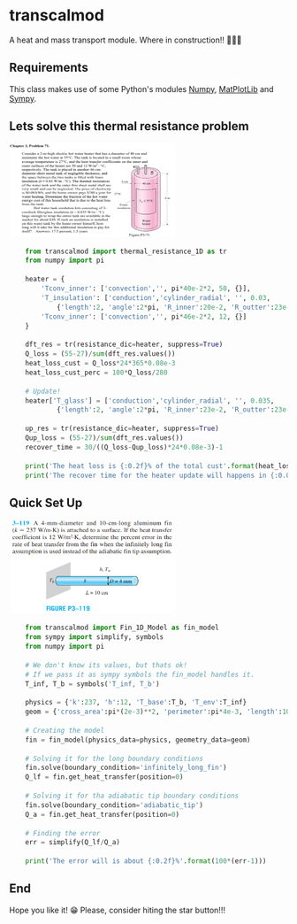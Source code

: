 # transcalmod
A heat and mass transport module. Where in construction!! 🚧👷🚧  

## Requirements
This class makes use of some Python's modules [Numpy](https://numpy.org/), [MatPlotLib](https://matplotlib.org/) and [Sympy](https://www.sympy.org).

## Lets solve this thermal resistance problem
<img src="./READMEimages/thermalres.PNG" width="300px" height="170px" />

```python
    from transcalmod import thermal_resistance_1D as tr 
    from numpy import pi 

    heater = {
        'Tconv_inner': ['convection','', pi*40e-2*2, 50, {}],
        'T_insulation': ['conduction','cylinder_radial', '', 0.03, 
            {'length':2, 'angle':2*pi, 'R_inner':20e-2, 'R_outter':23e-2}],
        'Tconv_inner': ['convection','', pi*46e-2*2, 12, {}]
    }

    dft_res = tr(resistance_dic=heater, suppress=True)
    Q_loss = (55-27)/sum(dft_res.values())
    heat_loss_cust = Q_loss*24*365*0.08e-3
    heat_loss_cust_perc = 100*Q_loss/280

    # Update!
    heater['T_glass'] = ['conduction','cylinder_radial', '', 0.035, 
            {'length':2, 'angle':2*pi, 'R_inner':23e-2, 'R_outter':23e-2+3e-2}]
        
    up_res = tr(resistance_dic=heater, suppress=True)
    Qup_loss = (55-27)/sum(dft_res.values())
    recover_time = 30/((Q_loss-Qup_loss)*24*0.08e-3)-1 

    print('The heat loss is {:0.2f}% of the total cust'.format(heat_loss_cust_perc))
    print('The recover time for the heater update will happens in {:0.0f} months'.format(recover_time))
```

## Quick Set Up
<img src="./READMEimages/fin.PNG" width="300px" height="170px" />

```python
    from transcalmod import Fin_1D_Model as fin_model
    from sympy import simplify, symbols
    from numpy import pi 

    # We don't know its values, but thats ok!
    # If we pass it as sympy symbols the fin_model handles it.
    T_inf, T_b = symbols('T_inf, T_b')

    physics = {'k':237, 'h':12, 'T_base':T_b, 'T_env':T_inf}
    geom = {'cross_area':pi*(2e-3)**2, 'perimeter':pi*4e-3, 'length':10e-2}

    # Creating the model
    fin = fin_model(physics_data=physics, geometry_data=geom)

    # Solving it for the long boundary conditions
    fin.solve(boundary_condition='infinitely_long_fin')
    Q_lf = fin.get_heat_transfer(position=0)

    # Solving it for tha adiabatic tip boundary conditions
    fin.solve(boundary_condition='adiabatic_tip')
    Q_a = fin.get_heat_transfer(position=0)

    # Finding the error
    err = simplify(Q_lf/Q_a)

    print('The error will is about {:0.2f}%'.format(100*(err-1)))
```

## End
Hope you like it! :grin:
Please, consider hiting the star button!!!